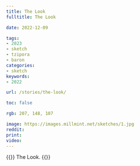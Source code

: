 ```yaml
---
title: The Look
fulltitle: The Look

date: 2022-12-09

tags: 
- 2023
- sketch
- tzipora
- baron
categories:
- sketch
keywords:
- 2022

url: /stories/the-look/

toc: false

rgb: 207, 148, 107

image: https://images.millmint.net/sketches/1.jpg
reddit:
print:
video:
---
```

{{<hint caption>}}
The Look.
{{</hint>}}